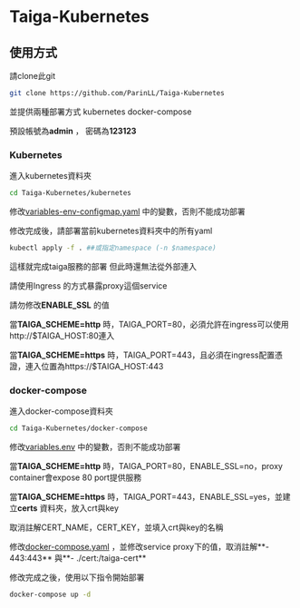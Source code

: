 # Taiga-Kubernetes

## 使用方式

請clone此git

```bash
git clone https://github.com/ParinLL/Taiga-Kubernetes
```
並提供兩種部署方式
kubernetes
docker-compose

預設帳號為**admin** ， 密碼為**123123**

### Kubernetes

進入kubernetes資料夾

```bash
cd Taiga-Kubernetes/kubernetes
```

修改[variables-env-configmap.yaml](https://github.com/ParinLL/Taiga-Kubernetes/blob/main/kubernetes/variables-env-configmap.yaml) 中的變數，否則不能成功部署

修改完成後，請部署當前kubernetes資料夾中的所有yaml

```bash
kubectl apply -f . ##或指定namespace (-n $namespace)
```

這樣就完成taiga服務的部署
但此時還無法從外部連入

請使用Ingress 的方式暴露proxy這個service

請勿修改**ENABLE_SSL** 的值

當**TAIGA_SCHEME=http** 時，TAIGA_PORT=80，必須允許在ingress可以使用http://$TAIGA_HOST:80連入

當**TAIGA_SCHEME=https** 時，TAIGA_PORT=443，且必須在ingress配置憑證，連入位置為https://$TAIGA_HOST:443



### docker-compose

進入docker-compose資料夾

```bash
cd Taiga-Kubernetes/docker-compose
```

修改[variables.env](https://github.com/ParinLL/Taiga-Kubernetes/blob/main/docker-compose/variables.env) 中的變數，否則不能成功部署

當**TAIGA_SCHEME=http** 時，TAIGA_PORT=80，ENABLE_SSL=no，proxy container會expose 80 port提供服務

當**TAIGA_SCHEME=https** 時，TAIGA_PORT=443，ENABLE_SSL=yes，並建立**certs** 資料夾，放入crt與key

取消註解CERT_NAME，CERT_KEY，並填入crt與key的名稱

修改[docker-compose.yaml](https://github.com/ParinLL/Taiga-Kubernetes/blob/main/docker-compose/docker-compose.yaml) ，並修改service proxy下的值，取消註解**\- 443:443** 與**\- ./cert:/taiga-cert** 

修改完成之後，使用以下指令開始部署

```bash
docker-compose up -d
```

